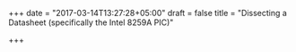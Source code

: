 +++
date = "2017-03-14T13:27:28+05:00"
draft = false
title = "Dissecting a Datasheet (specifically the Intel 8259A PIC)"

+++


